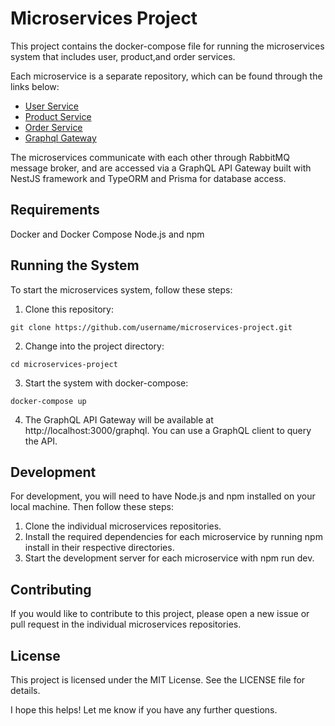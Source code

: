 # Microservices Project
This project contains the docker-compose file for running the microservices system that includes user, product,and order services.

Each microservice is a separate repository, which can be found through the links below:

- [User Service](https://github.com/mohamedadham/user-service)
- [Product Service](https://github.com/mohamedadham/Product-Service)
- [Order Service](https://github.com/mohamedadham/Order-service)
- [Graphql Gateway](https://github.com/mohamedadham/graphql-gateway)

The microservices communicate with each other through RabbitMQ message broker, and are accessed via a GraphQL API Gateway built with NestJS framework and TypeORM and Prisma for database access.

## Requirements
Docker and Docker Compose
Node.js and npm

## Running the System
To start the microservices system, follow these steps:

1. Clone this repository:
```
git clone https://github.com/username/microservices-project.git
```
2. Change into the project directory:
```
cd microservices-project
```
3. Start the system with docker-compose:
```
docker-compose up
```

4. The GraphQL API Gateway will be available at http://localhost:3000/graphql. You can use a GraphQL client to query the API.

## Development
For development, you will need to have Node.js and npm installed on your local machine. Then follow these steps:

1. Clone the individual microservices repositories.
2. Install the required dependencies for each microservice by running npm install in their respective directories.
3. Start the development server for each microservice with npm run dev.

## Contributing
If you would like to contribute to this project, please open a new issue or pull request in the individual microservices repositories.

## License
This project is licensed under the MIT License. See the LICENSE file for details.

I hope this helps! Let me know if you have any further questions.
